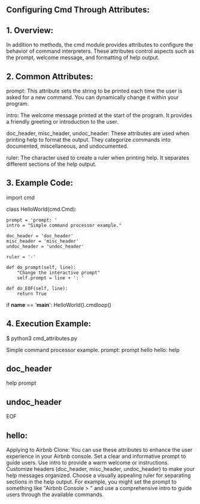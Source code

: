 ## Configuring Cmd Through Attributes:
## 1. Overview:
In addition to methods, the cmd module provides attributes to configure the behavior of command interpreters. These attributes control aspects such as the prompt, welcome message, and formatting of help output.
## 2. Common Attributes:
prompt: This attribute sets the string to be printed each time the user is asked for a new command. You can dynamically change it within your program.

intro: The welcome message printed at the start of the program. It provides a friendly greeting or introduction to the user.

doc_header, misc_header, undoc_header: These attributes are used when printing help to format the output. They categorize commands into documented, miscellaneous, and undocumented.

ruler: The character used to create a ruler when printing help. It separates different sections of the help output.

## 3. Example Code:
import cmd

class HelloWorld(cmd.Cmd):

    prompt = 'prompt: '
    intro = "Simple command processor example."

    doc_header = 'doc_header'
    misc_header = 'misc_header'
    undoc_header = 'undoc_header'

    ruler = '-'

    def do_prompt(self, line):
        "Change the interactive prompt"
        self.prompt = line + ': '

    def do_EOF(self, line):
        return True

if __name__ == '__main__':
    HelloWorld().cmdloop()
## 4. Execution Example:
$ python3 cmd_attributes.py

Simple command processor example.
prompt: prompt hello
hello: help

doc_header
----------
help  prompt

undoc_header
------------
EOF

## hello:
Applying to Airbnb Clone:
You can use these attributes to enhance the user experience in your Airbnb console.
Set a clear and informative prompt to guide users.
Use intro to provide a warm welcome or instructions.
Customize headers (doc_header, misc_header, undoc_header) to make your help messages organized.
Choose a visually appealing ruler for separating sections in the help output.
For example, you might set the prompt to something like "Airbnb Console > " and use a comprehensive intro to guide users through the available commands.
